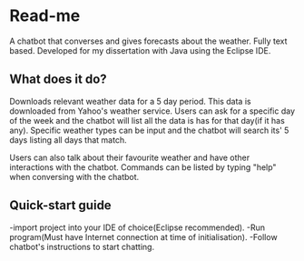 # Read-me
A chatbot that converses and gives forecasts about the weather. Fully text based. Developed for my dissertation with Java using the
Eclipse IDE. 

## What does it do?
Downloads relevant weather data for a 5 day period. This data is downloaded from Yahoo's weather service. Users can ask for a
specific day of the week and the chatbot will list all the data is has for that day(if it has any). Specific weather types can be
input and the chatbot will search its' 5 days listing all days that match. 


Users can also talk about their favourite weather and have other interactions with the chatbot. Commands can be listed by typing
"help" when conversing with the chatbot.

## Quick-start guide
-import project into your IDE of choice(Eclipse recommended).
-Run program(Must have Internet connection at time of initialisation).
-Follow chatbot's instructions to start chatting.
